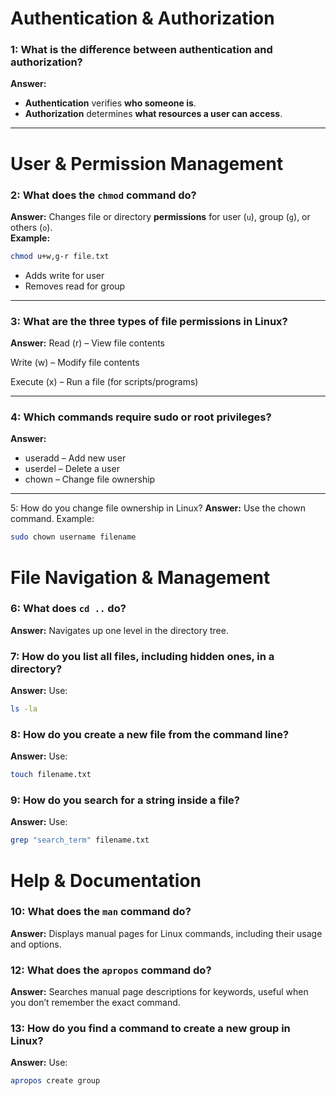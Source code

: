 # Authentication & Authorization

### 1: What is the difference between authentication and authorization?
**Answer:**  
- **Authentication** verifies **who someone is**.  
- **Authorization** determines **what resources a user can access**.

---

# User & Permission Management

### 2: What does the `chmod` command do?
**Answer:** 
Changes file or directory **permissions** for user (`u`), group (`g`), or others (`o`).  
**Example:**
```bash
chmod u+w,g-r file.txt
```
- Adds write for user
- Removes read for group

---

### 3: What are the three types of file permissions in Linux?
**Answer:** 
Read (r) – View file contents

Write (w) – Modify file contents

Execute (x) – Run a file (for scripts/programs)

---

### 4: Which commands require sudo or root privileges?
**Answer:** 
- useradd – Add new user
- userdel – Delete a user
- chown – Change file ownership

---

5: How do you change file ownership in Linux?
**Answer:**
Use the chown command.
Example:
```bash
sudo chown username filename
```

# File Navigation & Management

### 6: What does ```cd ..``` do?
**Answer:**
Navigates up one level in the directory tree.

### 7: How do you list all files, including hidden ones, in a directory?
**Answer:**
Use:
```bash
ls -la
```

### 8: How do you create a new file from the command line?
**Answer:**
Use:
```bash
touch filename.txt
```

### 9: How do you search for a string inside a file?
**Answer:**
Use:
```bash
grep "search_term" filename.txt
```

# Help & Documentation

### 10: What does the ```man``` command do?
**Answer:**
Displays manual pages for Linux commands, including their usage and options.


### 12: What does the ```apropos``` command do?
**Answer:**
Searches manual page descriptions for keywords, useful when you don’t remember the exact command.


### 13: How do you find a command to create a new group in Linux?
**Answer:**
Use:
```bash
apropos create group
```
